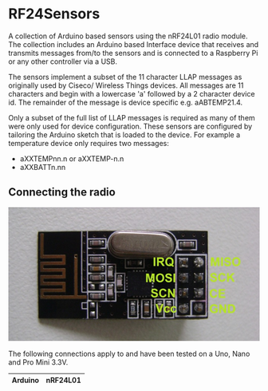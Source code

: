 # RF24Sensors
A collection of Arduino based sensors using the nRF24L01 radio module. The collection includes an Arduino based Interface device that receives and transmits messages from/to the sensors and is connected to a Raspberry Pi or any other controller via a USB.

The sensors implement a subset of the 11 character LLAP messages as originally used by Ciseco/ Wireless Things devices. All messages are 11 characters and begin with a lowercase 'a' followed by a 2 character device id. The remainder of the message is device specific e.g. aABTEMP21.4.

Only a subset of the full list of LLAP messages is required as many of them were only used for device configuration. These sensors are configured by tailoring the Arduino sketch that is loaded to the device. For example a temperature device only requires two messages:
- aXXTEMPnn.n or aXXTEMP-n.n
- aXXBATTn.nn

## Connecting the radio
![nRF24L01 pinouts](pinout_nrf24l01.jpg)

The following connections apply to and have been tested on a Uno, Nano and Pro Mini 3.3V.

Arduino | nRF24L01
------- | --------
